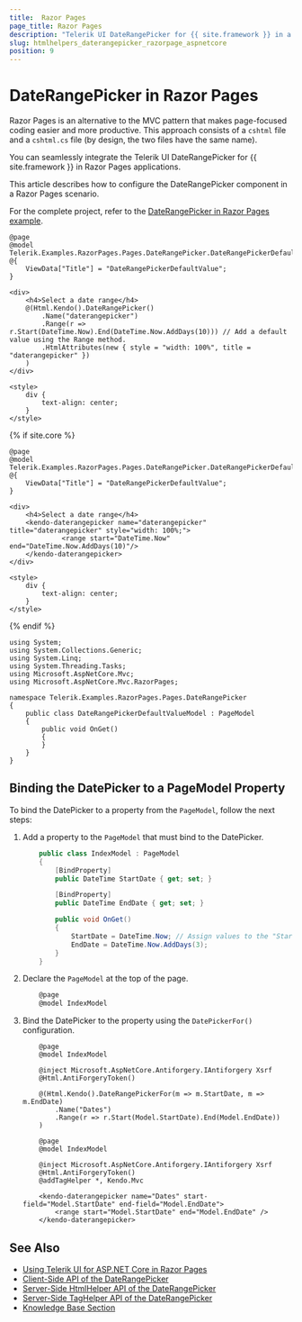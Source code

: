 ```yaml
---
title:  Razor Pages
page_title: Razor Pages
description: "Telerik UI DateRangePicker for {{ site.framework }} in a Razor Pages application."
slug: htmlhelpers_daterangepicker_razorpage_aspnetcore
position: 9
---
```


# DateRangePicker in Razor Pages

Razor Pages is an alternative to the MVC pattern that makes page-focused coding easier and more productive. This approach consists of a `cshtml` file and a `cshtml.cs` file (by design, the two files have the same name). 

You can seamlessly integrate the Telerik UI DateRangePicker for {{ site.framework }} in Razor Pages applications.

This article describes how to configure the DateRangePicker component in a Razor Pages scenario.

For the complete project, refer to the [DateRangePicker in Razor Pages example](https://github.com/telerik/ui-for-aspnet-core-examples/blob/master/Telerik.Examples.RazorPages/Telerik.Examples.RazorPages/Pages/DateRangePicker/DateRangePickerIndex.cshtml).

```tab-HtmlHelper(cshtml)
@page
@model Telerik.Examples.RazorPages.Pages.DateRangePicker.DateRangePickerDefaultValueModel
@{
    ViewData["Title"] = "DateRangePickerDefaultValue";
}

<div>
    <h4>Select a date range</h4>
    @(Html.Kendo().DateRangePicker()
        .Name("daterangepicker")
        .Range(r => r.Start(DateTime.Now).End(DateTime.Now.AddDays(10))) // Add a default value using the Range method.
        .HtmlAttributes(new { style = "width: 100%", title = "daterangepicker" })
    )
</div>

<style>
    div {
        text-align: center;
    }
</style>
```
{% if site.core %}
```tab-TagHelper(cshtml)
@page
@model Telerik.Examples.RazorPages.Pages.DateRangePicker.DateRangePickerDefaultValueModel
@{
    ViewData["Title"] = "DateRangePickerDefaultValue";
}

<div>
    <h4>Select a date range</h4>
    <kendo-daterangepicker name="daterangepicker" title="daterangepicker" style="width: 100%;">
             <range start="DateTime.Now" end="DateTime.Now.AddDays(10)"/>
    </kendo-daterangepicker>
</div>

<style>
    div {
        text-align: center;
    }
</style>
```
{% endif %}

```tab-PageModel(cshtml.cs)
using System;
using System.Collections.Generic;
using System.Linq;
using System.Threading.Tasks;
using Microsoft.AspNetCore.Mvc;
using Microsoft.AspNetCore.Mvc.RazorPages;

namespace Telerik.Examples.RazorPages.Pages.DateRangePicker
{
    public class DateRangePickerDefaultValueModel : PageModel
    {
        public void OnGet()
        {
        }
    }
}
```

## Binding the DatePicker to a PageModel Property

To bind the DatePicker to a property from the `PageModel`, follow the next steps:

1. Add a property to the `PageModel` that must bind to the DatePicker.

    ```Index.cshtml.cs
        public class IndexModel : PageModel
        {
            [BindProperty]
            public DateTime StartDate { get; set; }

            [BindProperty]
            public DateTime EndDate { get; set; }

            public void OnGet()
            {
                StartDate = DateTime.Now; // Assign values to the "StartDate" and "EndDate" properties, if needed.
                EndDate = DateTime.Now.AddDays(3);
            }
        }
    ```
1. Declare the `PageModel` at the top of the page.

    ```C#
        @page
        @model IndexModel
    ```

1. Bind the DatePicker to the property using the `DatePickerFor()` configuration.

    ```HtmlHelper_Index.cshtml
        @page
        @model IndexModel

        @inject Microsoft.AspNetCore.Antiforgery.IAntiforgery Xsrf
        @Html.AntiForgeryToken()
        
        @(Html.Kendo().DateRangePickerFor(m => m.StartDate, m => m.EndDate)
            .Name("Dates")
            .Range(r => r.Start(Model.StartDate).End(Model.EndDate))
        )
    ```
    ```TagHelper_Index.cshtml
        @page
        @model IndexModel

        @inject Microsoft.AspNetCore.Antiforgery.IAntiforgery Xsrf
        @Html.AntiForgeryToken()
        @addTagHelper *, Kendo.Mvc

        <kendo-daterangepicker name="Dates" start-field="Model.StartDate" end-field="Model.EndDate">
            <range start="Model.StartDate" end="Model.EndDate" />
        </kendo-daterangepicker>
    ```

## See Also

* [Using Telerik UI for ASP.NET Core in Razor Pages](https://docs.telerik.com/aspnet-core/getting-started/razor-pages#using-telerik-ui-for-aspnet-core-in-razor-pages)
* [Client-Side API of the DateRangePicker](https://docs.telerik.com/kendo-ui/api/javascript/ui/daterangepicker)
* [Server-Side HtmlHelper API of the DateRangePicker](/api/daterangepicker)
* [Server-Side TagHelper API of the DateRangePicker](/api/taghelpers/daterangepicker)
* [Knowledge Base Section](/knowledge-base)
